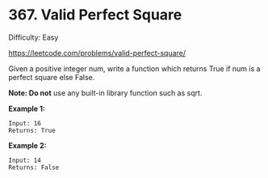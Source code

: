 # 367. Valid Perfect Square

Difficulty: Easy

https://leetcode.com/problems/valid-perfect-square/

Given a positive integer num, write a function which returns True if num is a perfect square else False.

**Note: Do not** use any built-in library function such as sqrt.

**Example 1:**
```
Input: 16
Returns: True
```

**Example 2:**
```
Input: 14
Returns: False
```
